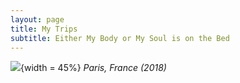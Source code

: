 ```yaml
---
layout: page
title: My Trips
subtitle: Either My Body or My Soul is on the Bed
---
```


![](/Trips/paris.jpeg){width = 45%}
*Paris, France (2018)*
